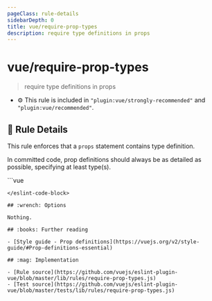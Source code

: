 ```yaml
---
pageClass: rule-details
sidebarDepth: 0
title: vue/require-prop-types
description: require type definitions in props
---
```

# vue/require-prop-types
> require type definitions in props

- :gear: This rule is included in `"plugin:vue/strongly-recommended"` and `"plugin:vue/recommended"`.

## :book: Rule Details

This rule enforces that a `props` statement contains type definition.

In committed code, prop definitions should always be as detailed as possible, specifying at least type(s).

<eslint-code-block :rules="{'vue/require-prop-types': ['error']}">
```vue
<script>
/* ✓ GOOD */
Vue.component('foo', {
  props: {
    // Without options, just type reference
    foo: String,
    // With options with type field
    bar: {
      type: String,
      required: true,
    },
    // With options without type field but with validator field
    baz: {
      required: true,
      validator: function (value) {
        return (
          value === null ||
          Array.isArray(value) && value.length > 0
        )
      }
    }
  }
})

/* ✗ BAD */
Vue.component('bar', {
  props: ['foo']
})

Vue.component('baz', {
  props: {
    foo: {},
  }
})
</script>
```
</eslint-code-block>

## :wrench: Options

Nothing.

## :books: Further reading

- [Style guide - Prop definitions](https://vuejs.org/v2/style-guide/#Prop-definitions-essential)

## :mag: Implementation

- [Rule source](https://github.com/vuejs/eslint-plugin-vue/blob/master/lib/rules/require-prop-types.js)
- [Test source](https://github.com/vuejs/eslint-plugin-vue/blob/master/tests/lib/rules/require-prop-types.js)
